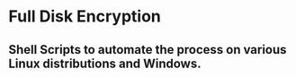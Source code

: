 # Full Disk Encryption
## Shell Scripts to automate the process on various Linux distributions and Windows.
